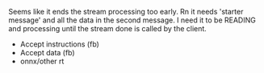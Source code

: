 Seems like it ends the stream processing too early. Rn it needs 'starter message' and all the data in the second message. I need it to be READING and processing until the stream done is called by the client.



- Accept instructions (fb)
- Accept data (fb)
- onnx/other rt
